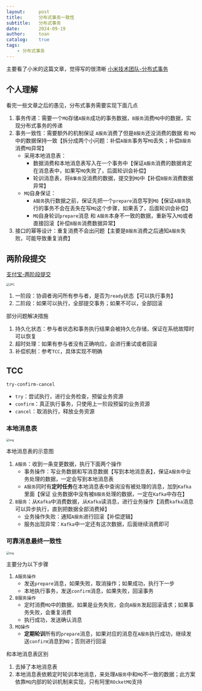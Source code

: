 ```yaml
---
layout:     post
title:      分布式事务一致性
subtitle:   分布式事务
date:       2024-09-19
author:     toan
catalog:	true
tags:
    - 分布式事务
---
```


主要看了小米的这篇文章，觉得写的很清晰 [小米技术团队-分布式事务](https://xiaomi-info.github.io/2020/01/02/distributed-transaction/)

## 个人理解

看完一些文章之后的愚见，分布式事务需要实现下面几点

1. 事务传递：需要一个`MQ`存储`A服务`成功的事务数据，`B服务`消费`MQ`中的数据，实现分布式事务的传递
2. 事务一致性：需要额外的机制保证 `A服务`消费了但是`B服务`还没消费的数据 和 `MQ`中的数据保持一致【拆分成两个小问题：补偿`A服务`事务写`MQ`丢失；补偿`B服务`消费`MQ`异常】
   * 采用本地消息表：
     * 数据消费和本地消息表写入在一个事务中【保证`A服务`消费的数据肯定在消息表中，如果写`MQ`失败了，后面轮训会补偿】
     * 轮训消息表，将`B事务`没消费的数据，提交到`MQ`中【补偿`B服务`消费数据异常】
   * `MQ`自身保证：
     * `A服务`执行数据之前，保证先把一个`prepare`消息写到`MQ`【保证`A服务`执行的事务不会在丢失在写`MQ`这个步骤，如果丢了，后面轮训会补偿】
     * `MQ`自身轮训`prepare`消息 和 `A服务`本身不一致的数据，重新写入`MQ`或者直接回滚【补偿`B服务`消费数据异常】
3. 接口的幂等设计：重复消费不会出问题【主要是`B服务`消费之后通知`A服务`失败，可能导致重复消费】

## 两阶段提交

[支付宝-两阶段提交](https://antdigital.com/docs/11/132929)

<img src="https://help-static-aliyun-doc.aliyuncs.com/assets/img/zh-CN/2938582161/p231073.png" alt="2PC" style="zoom:50%;" />



1. 一阶段：协调者询问所有参与者，是否为`ready`状态【可以执行事务】
2. 二阶段：如果可以执行，全部提交事务；如果不可以，全部回滚

部分问题解决措施

1. 持久化状态：参与者状态和事务执行结果会被持久化存储，保证在系统故障时可以恢复
2. 超时处理：如果有参与者没有正确响应，会进行重试或者回滚
3. 补偿机制：参考`TCC`，具体实现不明确

## TCC

`try-confirm-cancel`

* `try`：尝试执行，进行业务检查，预留业务资源
* `confirm`：真正执行事务，只使用上一阶段预留的业务资源
* `cancel`：取消执行，释放业务资源

### 本地消息表

<img src="https://xiaomi-info.github.io/2020/01/02/distributed-transaction/native-message.jpg" alt="img" style="zoom:50%;" />

本地消息表的示意图

1. `A服务`：收到一条变更数据，执行下面两个操作
   * 事务操作：写业务数据和写消息数据【写到本地消息表】，保证`A服务`中业务处理的数据，一定会写到本地消息表
   * `A服务`同时有**定时任务**在本地消息表中查询没有被处理的消息，加到`Kafka`里面【保证 业务数据中没有被`B服务`处理的数据，一定在`Kafka`中存在】
2. `B服务`：从`Kafka`中消费数据，从`Kafka`读消息，进行业务操作【消费`kafka`消息可以异步执行，直到把数据全部消费掉】
   * 业务操作失败：通知`A服务`进行回滚【补偿逻辑】
   * 服务出现异常：`Kafka`中一定还有这次数据，后面继续消费即可

### 可靠消息最终一致性

<img src="https://xiaomi-info.github.io/2020/01/02/distributed-transaction/mq-message.jpg" alt="img" style="zoom:50%;" />

主要分为以下步骤

1. `A服务操作`
   * 发送`prepare`消息，如果失败，取消操作；如果成功，执行下一步
   * 本地执行事务，发送`confirm`消息，如果失败，回滚事务
2. `B服务操作`
   * 定时消费`MQ`中的数据，如果是业务失败，会向`A服务`发起回滚请求；如果事务失败，会重复消费
   * 执行成功，发送确认消息
3. `MQ操作`
   * **定期轮训**所有的`prepare`消息，如果对应的消息在`A服务`执行成功，继续发送`confirm`消息到`NQ`；否则进行回滚

和本地消息表区别

1. 去掉了本地消息表
2. 本地消息表依赖定时轮训本地消息，来处理`A服务`中和`MQ`不一致的数据；此方案依靠`MQ`内部的轮训机制来实现，只有阿里`ROcketMQ`支持
